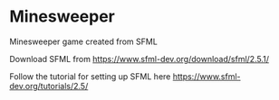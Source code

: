 # Minesweeper
Minesweeper game created from SFML

Download SFML from https://www.sfml-dev.org/download/sfml/2.5.1/

Follow the tutorial for setting up SFML here https://www.sfml-dev.org/tutorials/2.5/
